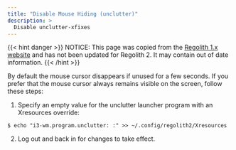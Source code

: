 ```yaml
---
title: "Disable Mouse Hiding (unclutter)"
description: >
  Disable unclutter-xfixes
---
```


{{< hint danger >}}
NOTICE: This page was copied from the [Regolith 1.x website](https://regolith-linux.org) and has not been updated for Regolith 2.  It may contain out of date information.
{{< /hint >}}

By default the mouse cursor disappears if unused for a few seconds. If you prefer that the mouse cursor always remains visible on the screen, follow these steps:

1. Specify an empty value for the unclutter launcher program with an Xresources override:
  ```console
  $ echo "i3-wm.program.unclutter: :" >> ~/.config/regolith2/Xresources
  ```
2. Log out and back in for changes to take effect.

